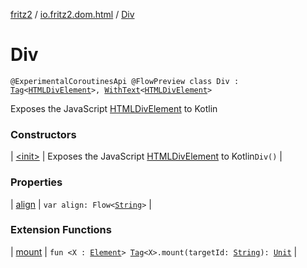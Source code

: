 [fritz2](../../index.md) / [io.fritz2.dom.html](../index.md) / [Div](./index.md)

# Div

`@ExperimentalCoroutinesApi @FlowPreview class Div : `[`Tag`](../../io.fritz2.dom/-tag/index.md)`<`[`HTMLDivElement`](https://kotlinlang.org/api/latest/jvm/stdlib/org.w3c.dom/-h-t-m-l-div-element/index.html)`>, `[`WithText`](../../io.fritz2.dom/-with-text/index.md)`<`[`HTMLDivElement`](https://kotlinlang.org/api/latest/jvm/stdlib/org.w3c.dom/-h-t-m-l-div-element/index.html)`>`

Exposes the JavaScript [HTMLDivElement](https://developer.mozilla.org/en/docs/Web/API/HTMLDivElement) to Kotlin

### Constructors

| [&lt;init&gt;](-init-.md) | Exposes the JavaScript [HTMLDivElement](https://developer.mozilla.org/en/docs/Web/API/HTMLDivElement) to Kotlin`Div()` |

### Properties

| [align](align.md) | `var align: Flow<`[`String`](https://kotlinlang.org/api/latest/jvm/stdlib/kotlin/-string/index.html)`>` |

### Extension Functions

| [mount](../../io.fritz2.dom/mount.md) | `fun <X : `[`Element`](https://kotlinlang.org/api/latest/jvm/stdlib/org.w3c.dom/-element/index.html)`> `[`Tag`](../../io.fritz2.dom/-tag/index.md)`<X>.mount(targetId: `[`String`](https://kotlinlang.org/api/latest/jvm/stdlib/kotlin/-string/index.html)`): `[`Unit`](https://kotlinlang.org/api/latest/jvm/stdlib/kotlin/-unit/index.html) |

